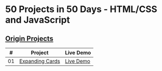 # 50 Projects in 50 Days - HTML/CSS and JavaScript
## [Origin Projects](https://github.com/bradtraversy/50projects50days)

|#|Project|Live Demo|
|---|---|---|
|01|[Expanding Cards](https://github.com/shihongxins/50projects50days/tree/main/01-Expanding-Cards)|[Live Demo](https://shihongxins.github.io/50projects50days/01-Expanding-Cards/)|
